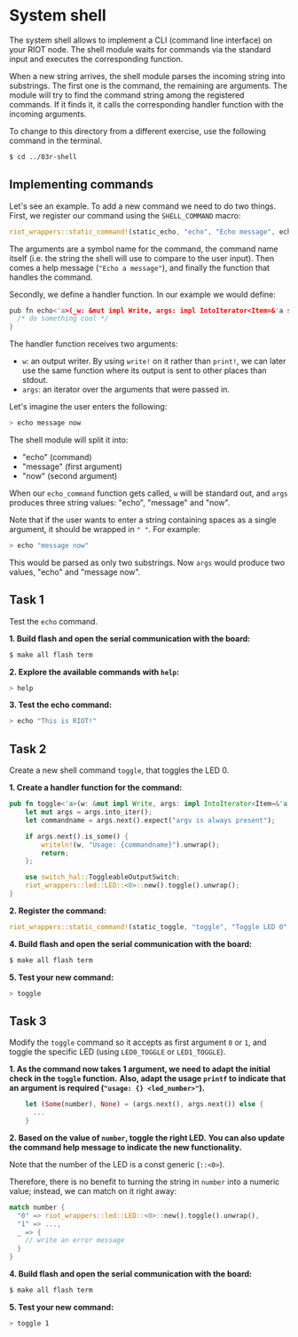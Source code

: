 # System shell

The system shell allows to implement a CLI (command line interface) on your RIOT
node. The shell module waits for commands via the standard input and executes
the corresponding function.

When a new string arrives, the shell module parses the incoming string into
substrings. The first one is the command, the remaining are arguments. The
module will try to find the command string among the registered commands. If it
finds it, it calls the corresponding handler function with the incoming
arguments.

To change to this directory from a different exercise, use the following command in the terminal.

```sh
$ cd ../03r-shell
```

## Implementing commands

Let's see an example. To add a new command we need to do two things. First, we
register our command using the `SHELL_COMMAND` macro:
```rust
riot_wrappers::static_command!(static_echo, "echo", "Echo message", echo);
```

The arguments are a symbol name for the command,
the command name itself (i.e. the string the shell will use to compare to the user input).
Then comes a help message (`"Echo a message"`),
and finally the function that handles the command.

Secondly, we define a handler function. In our example we would define:

```C
pub fn echo<'a>(_w: &mut impl Write, args: impl IntoIterator<Item=&'a str>) {
  /* do something cool */
}
```

The handler function receives two arguments:

- `w`: an output writer. By using `write!` on it rather than `print!`,
  we can later use the same function where its output is sent to other places
  than stdout.
- `args`: an iterator over the arguments that were passed in.

Let's imagine the user enters the following:
```sh
> echo message now
```
The shell module will split it into:
- "echo" (command)
- "message" (first argument)
- "now" (second argument)

When our `echo_command` function gets called, `w` will be standard out,
and `args` produces three string values: "echo", "message" and "now".

Note that if the user wants to enter a string containing spaces as a single
argument, it should be wrapped in `" "`. For example:
```sh
> echo "message now"
```
This would be parsed as only two substrings.
Now `args` would produce two values, "echo" and "message now".

## Task 1
Test the `echo` command.

**1. Build flash and open the serial communication with the board:**
```sh
$ make all flash term
```

**2. Explore the available commands with `help`:**
```sh
> help
```

**3. Test the echo command:**
```sh
> echo "This is RIOT!"
```

## Task 2

Create a new shell command `toggle`, that toggles the LED 0.

**1. Create a handler function for the command:**
```rust
pub fn toggle<'a>(w: &mut impl Write, args: impl IntoIterator<Item=&'a str>) {
    let mut args = args.into_iter();
    let commandname = args.next().expect("argv is always present");

    if args.next().is_some() {
        writeln!(w, "Usage: {commandname}").unwrap();
        return;
    };

    use switch_hal::ToggleableOutputSwitch;
    riot_wrappers::led::LED::<0>::new().toggle().unwrap();
}
```

**2. Register the command:**
```rust
riot_wrappers::static_command!(static_toggle, "toggle", "Toggle LED 0", toggle);
```

**4. Build flash and open the serial communication with the board:**
```sh
$ make all flash term
```

**5. Test your new command:**
```sh
> toggle
```

## Task 3

Modify the `toggle` command so it accepts as first argument `0` or `1`, and toggle
the specific LED (using `LED0_TOGGLE` or `LED1_TOGGLE`).

**1. As the command now takes 1 argument, we need to adapt the initial check in the `toggle` function.**
**Also, adapt the usage `printf` to indicate that an argument is required (`"usage: {} <led_number>"`).**

```rust
    let (Some(number), None) = (args.next(), args.next()) else {
      ...
    }
```

**2. Based on the value of `number`, toggle the right LED.**
**You can also update the command help message to indicate the new functionality.**

Note that the number of the LED is a const generic (`::<0>`).

Therefore, there is no benefit to turning the string in `number` into a numeric value;
instead, we can match on it right away:

```rust
match number {
  "0" => riot_wrappers::led::LED::<0>::new().toggle().unwrap(),
  "1" => ...,
  _ => {
    // write an error message
  }
}
```

**4. Build flash and open the serial communication with the board:**
```sh
$ make all flash term
```

**5. Test your new command:**
```sh
> toggle 1
```
